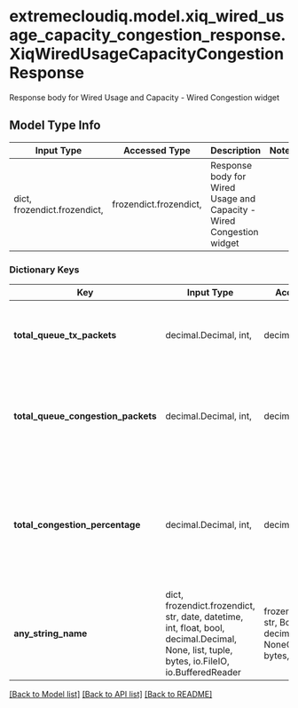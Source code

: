 # extremecloudiq.model.xiq_wired_usage_capacity_congestion_response.XiqWiredUsageCapacityCongestionResponse

Response body for Wired Usage and Capacity - Wired Congestion widget

## Model Type Info
Input Type | Accessed Type | Description | Notes
------------ | ------------- | ------------- | -------------
dict, frozendict.frozendict,  | frozendict.frozendict,  | Response body for Wired Usage and Capacity - Wired Congestion widget | 

### Dictionary Keys
Key | Input Type | Accessed Type | Description | Notes
------------ | ------------- | ------------- | ------------- | -------------
**total_queue_tx_packets** | decimal.Decimal, int,  | decimal.Decimal,  | Total number of transmitted packets on all QOS queues | [optional] value must be a 64 bit integer
**total_queue_congestion_packets** | decimal.Decimal, int,  | decimal.Decimal,  | Total number of packets dropped due to congestion on all QOS queues | [optional] value must be a 64 bit integer
**total_congestion_percentage** | decimal.Decimal, int,  | decimal.Decimal,  | Percentage of packets dropped due to congestion vs total number of transmitted packets on all QOS queues | [optional] value must be a 64 bit integer
**any_string_name** | dict, frozendict.frozendict, str, date, datetime, int, float, bool, decimal.Decimal, None, list, tuple, bytes, io.FileIO, io.BufferedReader | frozendict.frozendict, str, BoolClass, decimal.Decimal, NoneClass, tuple, bytes, FileIO | any string name can be used but the value must be the correct type | [optional]

[[Back to Model list]](../../README.md#documentation-for-models) [[Back to API list]](../../README.md#documentation-for-api-endpoints) [[Back to README]](../../README.md)

